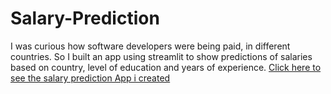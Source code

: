 # Salary-Prediction
I was curious how software developers were being paid, in different countries. So I built an app using streamlit to show predictions of salaries based on  country, level of education and years of experience.
[Click here to see the salary prediction App i created](https://share.streamlit.io/aliceotieno/salary-prediction/main/app.py)
